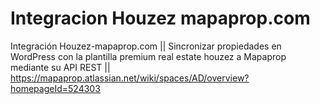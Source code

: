 # Integracion Houzez mapaprop.com
Integración Houzez-mapaprop.com || Sincronizar propiedades en WordPress con la plantilla premium real estate houzez a Mapaprop mediante su API REST || https://mapaprop.atlassian.net/wiki/spaces/AD/overview?homepageId=524303
